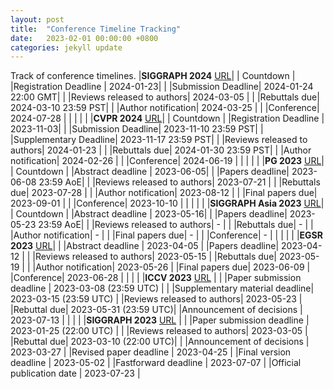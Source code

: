 ```yaml
---
layout: post
title:  "Conference Timeline Tracking"
date:   2023-02-01 00:00:00 +0800
categories: jekyll update
---
```

<script>
//countDownCell("demo");
function pad(num, size) {
    num = num.toString();
    while (num.length < size) num = "0" + num;
    return num;
}

function countDownCell(strDate, tagID){
   str = strDate;//document.getElementById(tagID).dataset.dates; //"2023-10-1";
   var countDownDate = new Date(str).getTime();

// Update the count down every 1 second
  var x = setInterval(function() {

  // Get today's date and time
  var now = new Date().getTime();

  // Find the distance between now and the count down date
  var distance = countDownDate - now;

  // Time calculations for days, hours, minutes and seconds
  var days = Math.floor(distance / (1000 * 60 * 60 * 24));
  var hours = Math.floor((distance % (1000 * 60 * 60 * 24)) / (1000 * 60 * 60));
  var minutes = Math.floor((distance % (1000 * 60 * 60)) / (1000 * 60));
  var seconds = Math.floor((distance % (1000 * 60)) / 1000);

  // Display the result in the element with id=tagID
  document.getElementById(tagID).innerHTML = days + "days " + pad(hours,2) + ":"
  + pad(minutes,2) + ":" + pad(seconds,2);

  // If the count down is finished, write some text
  if (distance < 0) {
    clearInterval(x);
    document.getElementById(tagID).innerHTML = "Passed";
  }
}, 1000);
}

</script>

Track of conference timelines.
|**SIGGRAPH 2024** [URL](https://s2024.siggraph.org/program/technical-papers/)| | Countdown | 
|Registration Deadline | 2024-01-23|  |
|Submission Deadline| 2024-01-24 22:00 GMT| <span id="sig24"/> <script>countDownCell("2024-01-24T22:00-0000","sig24")</script> |
|Reviews released to authors| 2024-03-05 |  |
|Rebuttals due| 2024-03-10 23:59 PST| <span id="sig24r"/> <script>countDownCell("2024-03-10T22:00-0000","sig24r")</script> |
|Author notification| 2024-03-25 |  |
|Conference| 2024-07-28 |  |
| | |
|**CVPR 2024** [URL](https://cvpr.thecvf.com/Conferences/2024)| | Countdown | 
|Registration Deadline | 2023-11-03|  |
|Submission Deadline| 2023-11-10 23:59 PST| <span id="cvpr24"/> <script>countDownCell("2023-11-10T23:59-0800","cvpr24")</script> |
|Supplementary Deadline| 2023-11-17 23:59 PST| <span id="cvpr24s"/> <script>countDownCell("2023-11-17T23:59-0800","cvpr24s")</script> |
|Reviews released to authors| 2024-01-23 |  |
|Rebuttals due| 2024-01-30 23:59 PST| <span id="cvpr24r"/> <script>countDownCell("2024-01-30T23:59-0800","cvpr24r")</script> |
|Author notification| 2024-02-26 |  |
|Conference| 2024-06-19 |  |
| | |
|**PG 2023** [URL](https://pg2023.org/call-for-technical-papers)| | Countdown | 
|Abstract deadline | 2023-06-05|  |
|Papers deadline| 2023-06-08 23:59 AoE| <span id="pg23"/> <script>countDownCell("2023-06-08T23:59-1200","pg23")</script> |
|Reviews released to authors| 2023-07-21 |  |
|Rebuttals due| 2023-07-28 | <span id="pg23reb"/> <script>countDownCell("2023-07-28T23:59-1200","pg23reb")</script> |
|Author notification| 2023-08-12 |  |
|Final papers due| 2023-09-01 |  |
|Conference| 2023-10-10 |  |
| | |
|**SIGGRAPH Asia 2023** [URL](https://asia.siggraph.org/2023/submissions/)| | Countdown | 
|Abstract deadline | 2023-05-16|  |
|Papers deadline| 2023-05-23 23:59 AoE| <span id="sa23"/> <script>countDownCell("2023-05-23T23:59-1200","sa23")</script> |
|Reviews released to authors| - |  |
|Rebuttals due| - |  |
|Author notification| - |  |
|Final papers due| - |  |
|Conference| - |  |
| | |
|**EGSR 2023** [URL](https://conferences.eg.org/egsr2023/)| |
|Abstract deadline | 2023-04-05 | 
|Papers deadline| 2023-04-12 | <span id="sr23"/> <script>countDownCell("2023-04-12T23:59","sr23")</script> |
|Reviews released to authors| 2023-05-15 |
|Rebuttals due| 2023-05-19 | <span id="sr23rb"/> <script>countDownCell("2023-05-19T23:59","sr23rb")</script> |
|Author notification| 2023-05-26 |
|Final papers due| 2023-06-09 |
|Conference| 2023-06-28 |
| | |
|**ICCV 2023** [URL](https://iccv2023.thecvf.com/) |  |
|Paper submission deadline | 2023-03-08 (23:59 UTC) | <span id="iccv23"/> <script>countDownCell("2023-03-08T23:59+0000","iccv23")</script>  |
|Supplementary material deadline| 2023-03-15 (23:59 UTC) |
|Reviews released to authors| 2023-05-23 |
|Rebuttal due| 2023-05-31 (23:59 UTC)|
|Announcement of decisions | 2023-07-13 |
| | |
|**SIGGRAPH 2023** [URL](https://s2023.siggraph.org/program/technical-papers/) |  |
|Paper submission deadline | 2023-01-25 (22:00 UTC) | <span id="sig23"/> <script>countDownCell("2023-01-25T22:00+0000","sig23")</script>  |
|Reviews released to authors| 2023-03-05 |
|Rebuttal due|  2023-03-10 (22:00 UTC)| <span id="sig23rb"/> <script>countDownCell("2023-03-10T22:00+0000","sig23rb")</script>  |
|Announcement of decisions | 2023-03-27 |
|Revised paper deadline | 2023-04-25 |
|Final version deadline | 2023-05-02 |
|Fastforward deadline | 2023-07-07 |
|Official publication date | 2023-07-23 |

